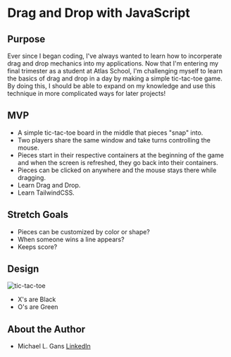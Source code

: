 # Drag and Drop with JavaScript

## Purpose

Ever since I began coding, I've always wanted to learn how to incorperate drag and drop mechanics into my applications.  Now that I'm entering my final trimester as a student at Atlas School, I'm challenging myself to learn the basics of drag and drop in a day by making a simple tic-tac-toe game.  By doing this, I should be able to expand on my knowledge and use this technique in more complicated ways for later projects!

## MVP

- A simple tic-tac-toe board in the middle that pieces "snap" into.
- Two players share the same window and take turns controlling the mouse.
- Pieces start in their respective containers at the beginning of the game and when the screen is refreshed, they go back into their containers.
- Pieces can be clicked on anywhere and the mouse stays there while dragging.
- Learn Drag and Drop.
- Learn TailwindCSS.

## Stretch Goals

- Pieces can be customized by color or shape?
- When someone wins a line appears?
- Keeps score?

## Design
![tic-tac-toe](https://github.com/user-attachments/assets/6c5280de-249f-4349-8f99-4e8ad5ba0e1e)

- X's are Black
- O's are Green

## About the Author
- Michael L. Gans [LinkedIn](https://www.linkedin.com/in/michaellgans/)
